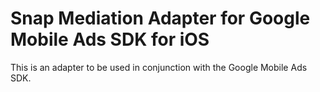 # Snap Mediation Adapter for Google Mobile Ads SDK for iOS

This is an adapter to be used in conjunction with the Google Mobile Ads SDK.
